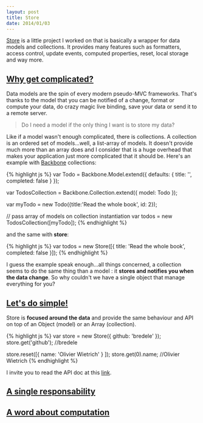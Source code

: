 ```yaml
---
layout: post
title: Store
date: 2014/01/03
---
```


[Store](https://github.com/bredele/store) is a little project I worked on that is basically a wrapper for data models and collections. It provides many features such as formatters, access control, update events, computed properties, reset, local storage and way more. 

## <a class="post-section" href="#whygetcomplicated">Why get complicated?</a>

Data models are the spin of every modern pseudo-MVC frameworks. That's thanks to the model that you can be notified of a change, format or compute your data, do crazy magic live binding, save your data or send it to a remote server.

  > Do I need a model if the only thing I want is to store my data?

Like if a model wasn't enough complicated, there is collections. A collection is an ordered set of models...well, a list-array of models. It doesn't provide much more than an array does and I consider that is a huge overhead that makes your application just more complicated that it should be. Here's an example with [Backbone](http://backbonejs.org/#Collection) collections:

{% highlight js %}
var Todo = Backbone.Model.extend({
  defaults: {
    title: '',
    completed: false
  }
});

var TodosCollection = Backbone.Collection.extend({
  model: Todo
});

var myTodo = new Todo({title:'Read the whole book', id: 2});

// pass array of models on collection instantiation
var todos = new TodosCollection([myTodo]);
{% endhighlight %}

and the same with **store**:

{% highlight js %}
var todos = new Store([{
  title: 'Read the whole book',
  completed: false
}]);
{% endhighlight %}

I guess the example speak enough...all things concerned, a collection seems to do the same thing than a model : it **stores and notifies you when the data change**. So why couldn't we have a single object that manage everything for you?

## <a class="post-section" href="#letsdosimple">Let's do simple!</a>

Store is **focused around the data** and provide the same behaviour and API on top of an Object (model) or an Array (collection).

{% highlight js %}
var store = new Store({
  github: 'bredele'
});
store.get('github'); //bredele

store.reset([{
  name: 'Olivier Wietrich'
}
]);
store.get(0).name; //Olivier Wietrich
{% endhighlight %}

I invite you to read the API doc at this [link](https://github.com/bredele/store).

## <a class="post-section" href="#singleresponsability">A single responsability</a>

## <a class="post-section" href="#computation">A word about computation</a>